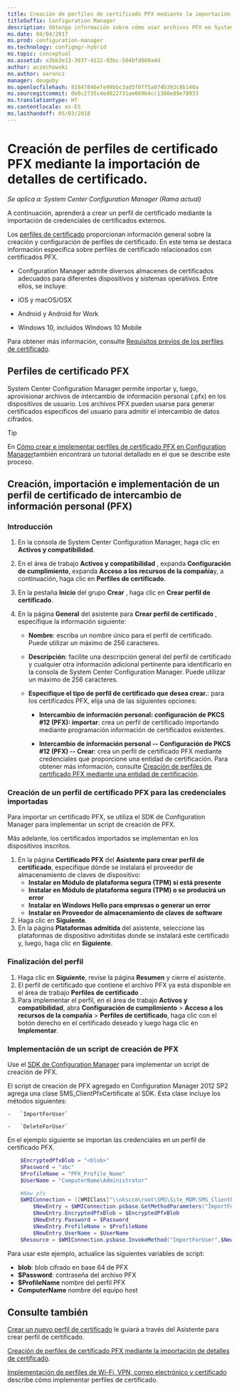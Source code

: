 ```yaml
---
title: Creación de perfiles de certificado PFX mediante la importación de detalles de certificado
titleSuffix: Configuration Manager
description: Obtenga información sobre cómo usar archivos PFX en System Center Configuration Manager para generar certificados específicos del usuario que admiten el intercambio de datos cifrados.
ms.date: 04/04/2017
ms.prod: configuration-manager
ms.technology: configmgr-hybrid
ms.topic: conceptual
ms.assetid: e3bb3e13-3037-4122-93bc-504bfd080a4d
author: aczechowski
ms.author: aaroncz
manager: dougeby
ms.openlocfilehash: 81847846efe99bbc3ad5f0ff5a074b393c8b140a
ms.sourcegitcommit: 0b0c2735c4ed822731ae069b4cc1380e89e78933
ms.translationtype: HT
ms.contentlocale: es-ES
ms.lasthandoff: 05/03/2018
---
```

# <a name="how-to-create-pfx-certificate-profiles-by-importing-certificate-details"></a>Creación de perfiles de certificado PFX mediante la importación de detalles de certificado.

*Se aplica a: System Center Configuration Manager (Rama actual)*


A continuación, aprenderá a crear un perfil de certificado mediante la importación de credenciales de certificados externos.  

Los [perfiles de certificado](../../protect/deploy-use/introduction-to-certificate-profiles.md) proporcionan información general sobre la creación y configuración de perfiles de certificado. En este tema se destaca información específica sobre perfiles de certificado relacionados con certificados PFX.

-  Configuration Manager admite diversos almacenes de certificados adecuados para diferentes dispositivos y sistemas operativos.  Entre ellos, se incluye:

 -   iOS y macOS/OSX
 -   Android y Android for Work
 -   Windows 10, incluidos Windows 10 Mobile

Para obtener más información, consulte [Requisitos previos de los perfiles de certificado](../../protect/plan-design/prerequisites-for-certificate-profiles.md).

## <a name="pfx-certificate-profiles"></a>Perfiles de certificado PFX
System Center Configuration Manager permite importar y, luego, aprovisionar archivos de intercambio de información personal (.pfx) en los dispositivos de usuario. Los archivos PFX pueden usarse para generar certificados específicos del usuario para admitir el intercambio de datos cifrados.

> [!TIP]  
>  En [Cómo crear e implementar perfiles de certificado PFX en Configuration Manager](http://blogs.technet.com/b/karanrustagi/archive/2015/09/01/how-to-create-and-deploy-pfx-certificate-profiles-in-configuration-manager.aspx)también encontrará un tutorial detallado en el que se describe este proceso.  

## <a name="create-import-and-deploy-a-personal-information-exchange-pfx-certificate-profile"></a>Creación, importación e implementación de un perfil de certificado de intercambio de información personal (PFX)  

### <a name="get-started"></a>Introducción

1.  En la consola de System Center Configuration Manager, haga clic en **Activos y compatibilidad**.  
2.  En el área de trabajo **Activos y compatibilidad** , expanda **Configuración de cumplimiento**, expanda **Acceso a los recursos de la compañía**y, a continuación, haga clic en **Perfiles de certificado**.  

3.  En la pestaña **Inicio** del grupo **Crear** , haga clic en **Crear perfil de certificado**.

4.  En la página **General** del asistente para **Crear perfil de certificado** , especifique la información siguiente:  

    -   **Nombre**: escriba un nombre único para el perfil de certificado. Puede utilizar un máximo de 256 caracteres.  

    -   **Descripción**: facilite una descripción general del perfil de certificado y cualquier otra información adicional pertinente para identificarlo en la consola de System Center Configuration Manager. Puede utilizar un máximo de 256 caracteres.  

    -   **Especifique el tipo de perfil de certificado que desea crear.**: para los certificados PFX, elija una de las siguientes opciones:  

        -   **Intercambio de información personal: configuración de PKCS #12 (PFX): importar**: crea un perfil de certificado importando mediante programación información de certificados existentes.  

        -   **Intercambio de información personal -- Configuración de PKCS #12 (PFX) -- Crear**: crea un perfil de certificado PFX mediante credenciales que proporcione una entidad de certificación.  Para obtener más información, consulte [Creación de perfiles de certificado PFX mediante una entidad de certificación](../../mdm/deploy-use/create-pfx-certificate-profiles.md).


### <a name="create-a-pfx-certificate-profile-for-the-imported-credentials"></a>Creación de un perfil de certificado PFX para las credenciales importadas

Para importar un certificado PFX, se utiliza el SDK de Configuration Manager para implementar un script de creación de PFX. 

Más adelante, los certificados importados se implementan en los dispositivos inscritos.

1. En la página **Certificado PFX** del **Asistente para crear perfil de certificado**, especifique dónde se instalará el proveedor de almacenamiento de claves de dispositivo:
    -   **Instalar en Módulo de plataforma segura (TPM) si está presente**  
    -   **Instalar en Módulo de plataforma segura (TPM) o se producirá un error** 
    -   **Instalar en Windows Hello para empresas o generar un error** 
    -   **Instalar en Proveedor de almacenamiento de claves de software** 
2. Haga clic en **Siguiente**. 
3. En la página **Plataformas admitida** del asistente, seleccione las plataformas de dispositivo admitidas donde se instalará este certificado y, luego, haga clic en **Siguiente**.

### <a name="finish-the-profile"></a>Finalización del perfil

1.  Haga clic en **Siguiente**, revise la página **Resumen** y cierre el asistente.  
2.  El perfil de certificado que contiene el archivo PFX ya está disponible en el área de trabajo **Perfiles de certificado** . 
3.  Para implementar el perfil, en el área de trabajo **Activos y compatibilidad**, abra **Configuración de cumplimiento** > **Acceso a los recursos de la compañía** > **Perfiles de certificado**, haga clic con el botón derecho en el certificado deseado y luego haga clic en **Implementar**. 

### <a name="deploy-a-create-pfx-script"></a>Implementación de un script de creación de PFX

Use el [SDK de Configuration Manager](http://go.microsoft.com/fwlink/?LinkId=613525) para implementar un script de creación de PFX. 

El script de creación de PFX agregado en Configuration Manager 2012 SP2 agrega una clase SMS_ClientPfxCertificate al SDK. Esta clase incluye los métodos siguientes:  

    -   `ImportForUser`  

    -   `DeleteForUser`  

En el ejemplo siguiente se importan las credenciales en un perfil de certificado PFX.

``` powershell
    $EncryptedPfxBlob = "<blob>"  
    $Password = "abc"  
    $ProfileName = "PFX_Profile_Name"  
    $UserName = "ComputerName\Administrator"  

    #New pfx  
    $WMIConnection = ([WMIClass]"\\nksccm\root\SMS\Site_MDM:SMS_ClientPfxCertificate")  
        $NewEntry = $WMIConnection.psbase.GetMethodParameters("ImportForUser")  
        $NewEntry.EncryptedPfxBlob = $EncryptedPfxBlob  
        $NewEntry.Password = $Password  
        $NewEntry.ProfileName = $ProfileName  
        $NewEntry.UserName = $UserName  
    $Resource = $WMIConnection.psbase.InvokeMethod("ImportForUser",$NewEntry,$null)  
```  

Para usar este ejemplo, actualice las siguientes variables de script:  

   -   **blob**\: blob cifrado en base 64 de PFX  
   -   **$Password**: contraseña del archivo PFX  
   -   **$ProfileName** nombre del perfil PFX  
   -   **ComputerName** nombre del equipo host   

## <a name="see-also"></a>Consulte también
[Crear un nuevo perfil de certificado](../../protect/deploy-use/create-certificate-profiles.md) le guiará a través del Asistente para crear perfil de certificado.

[Creación de perfiles de certificado PFX mediante la importación de detalles de certificado](../../mdm/deploy-use/create-pfx-certificate-profiles.md).

[Implementación de perfiles de Wi-Fi, VPN, correo electrónico y certificado](../../protect/deploy-use/deploy-wifi-vpn-email-cert-profiles.md) describe cómo implementar perfiles de certificado.